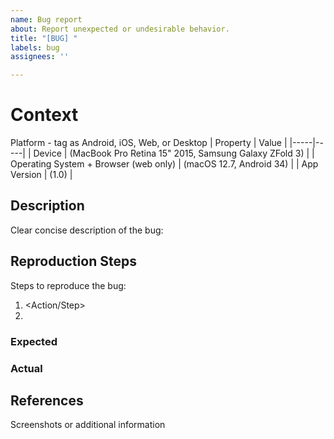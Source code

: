 ```yaml
---
name: Bug report
about: Report unexpected or undesirable behavior.
title: "[BUG] "
labels: bug
assignees: ''

---
```


# Context

Platform - tag as Android, iOS, Web, or Desktop
| Property | Value |
|-----|-----|
| Device | (MacBook Pro Retina 15" 2015, Samsung Galaxy ZFold 3) |
| Operating System + Browser (web only) | (macOS 12.7, Android 34) |
| App Version | (1.0) |

## Description
Clear concise description of the bug:

## Reproduction Steps
Steps to reproduce the bug:
1. &lt;Action/Step&gt;
2. 

### Expected

### Actual

## References
Screenshots or additional information
